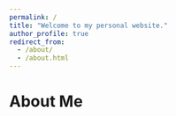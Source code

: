 ```yaml
---
permalink: /
title: "Welcome to my personal website."
author_profile: true
redirect_from: 
  - /about/
  - /about.html
---
```

About Me
======



